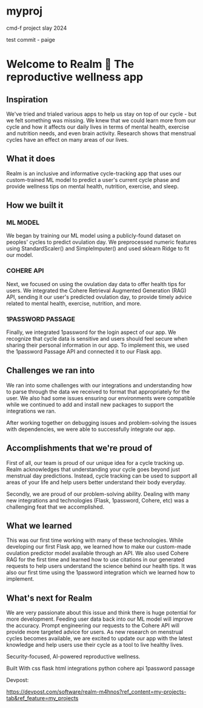 # myproj
cmd-f project slay 2024

test commit - paige

# Welcome to Realm 🔮 The reproductive wellness app

## Inspiration
We've tried and trialed various apps to help us stay on top of our cycle - but we felt something was missing. We knew that we could learn more from our cycle and how it affects our daily lives in terms of mental health, exercise and nutrition needs, and even brain activity. Research shows that menstrual cycles have an effect on many areas of our lives.

## What it does
Realm is an inclusive and informative cycle-tracking app that uses our custom-trained ML model to predict a user's current cycle phase and provide wellness tips on mental health, nutrition, exercise, and sleep.

## How we built it
### ML MODEL
We began by training our ML model using a publicly-found dataset on peoples' cycles to predict ovulation day. We preprocessed numeric features using StandardScaler() and SimpleImputer() and used sklearn Ridge to fit our model.

### COHERE API
Next, we focused on using the ovulation day data to offer health tips for users. We integrated the Cohere Retrieval Augmented Generation (RAG) API, sending it our user's predicted ovulation day, to provide timely advice related to mental health, exercise, nutrition, and more.

### 1PASSWORD PASSAGE
Finally, we integrated 1password for the login aspect of our app. We recognize that cycle data is sensitive and users should feel secure when sharing their personal information in our app. To implement this, we used the 1password Passage API and connected it to our Flask app.

## Challenges we ran into
We ran into some challenges with our integrations and understanding how to parse through the data we received to format that appropriately for the user. We also had some issues ensuring our environments were compatible while we continued to add and install new packages to support the integrations we ran.

After working together on debugging issues and problem-solving the issues with dependencies, we were able to successfully integrate our app.

## Accomplishments that we're proud of
First of all, our team is proud of our unique idea for a cycle tracking up. Realm acknowledges that understanding your cycle goes beyond just menstrual day predictions. Instead, cycle tracking can be used to support all areas of your life and help users better understand their body everyday.

Secondly, we are proud of our problem-solving ability. Dealing with many new integrations and technologies (Flask, 1password, Cohere, etc) was a challenging feat that we accomplished.

## What we learned
This was our first time working with many of these technologies. While developing our first Flask app, we learned how to make our custom-made ovulation predictor model available through an API. We also used Cohere RAG for the first time and learned how to use citations in our generated requests to help users understand the science behind our health tips. It was also our first time using the 1password integration which we learned how to implement.

## What's next for Realm
We are very passionate about this issue and think there is huge potential for more development. Feeding user data back into our ML model will improve the accuracy. Prompt engineering our requests to the Cohere API will provide more targeted advice for users. As new research on menstrual cycles becomes available, we are excited to update our app with the latest knowledge and help users use their cycle as a tool to live healthy lives.

Security-focused, AI-powered reproductive wellness.

Built With
css
flask
html
integrations
python
cohere api
1password passage
 
Devpost:

https://devpost.com/software/realm-m4hnos?ref_content=my-projects-tab&ref_feature=my_projects
